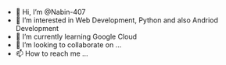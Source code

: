 - 👋 Hi, I’m @Nabin-407
- 👀 I’m interested in Web Development, Python and also Andriod Development
- 🌱 I’m currently learning Google Cloud
- 💞️ I’m looking to collaborate on ...
- 📫 How to reach me ...

<!---
Nabin-407/Nabin-407 is a ✨ special ✨ repository because its `README.md` (this file) appears on your GitHub profile.
You can click the Preview link to take a look at your changes.
--->
